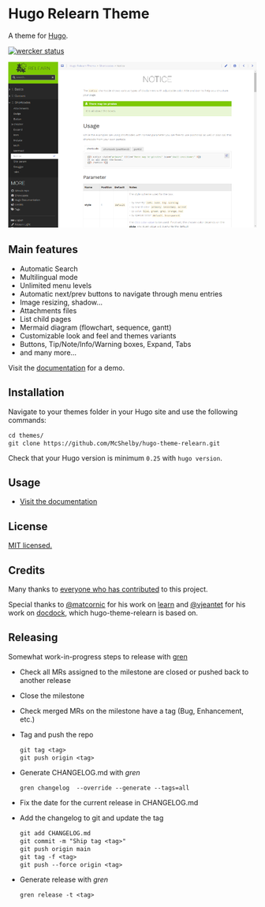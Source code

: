 # Hugo Relearn Theme

A theme for [Hugo](https://gohugo.io/).

[![wercker status](https://app.wercker.com/status/062e9604da64b79944d87434cb63fa53/s/main "wercker status")](https://app.wercker.com/project/byKey/062e9604da64b79944d87434cb63fa53)

![Overview](https://github.com/McShelby/hugo-theme-relearn/raw/main/images/tn.png)

## Main features

- Automatic Search
- Multilingual mode
- Unlimited menu levels
- Automatic next/prev buttons to navigate through menu entries
- Image resizing, shadow…
- Attachments files
- List child pages
- Mermaid diagram (flowchart, sequence, gantt)
- Customizable look and feel and themes variants
- Buttons, Tip/Note/Info/Warning boxes, Expand, Tabs
- and many more...

Visit the [documentation](https://relearn.netlify.app/) for a demo.

## Installation

Navigate to your themes folder in your Hugo site and use the following commands:

```shell
cd themes/
git clone https://github.com/McShelby/hugo-theme-relearn.git
```

Check that your Hugo version is minimum `0.25` with `hugo version`.

## Usage

- [Visit the documentation](https://relearn.netlify.app/)

## License

[MIT licensed.](https://en.wikipedia.org/wiki/MIT_License)

## Credits

Many thanks to [everyone who has contributed](https://github.com/McShelby/hugo-theme-relearn/graphs/contributors) to this project.

Special thanks to [@matcornic](https://github.com/matcornic) for his work on [learn](https://github.com/matcornic/hugo-theme-learn) and [@vjeantet](https://github.com/vjeantet) for his work on [docdock](https://github.com/vjeantet/hugo-theme-docdock), which hugo-theme-relearn is based on.

## Releasing

Somewhat work-in-progress steps to release with [gren](https://github.com/github-tools/github-release-notes)

- Check all MRs assigned to the milestone are closed or pushed back to another release
- Close the milestone
- Check merged MRs on the milestone have a tag (Bug, Enhancement, etc.)
- Tag and push the repo

  ```shell
  git tag <tag>
  git push origin <tag>
  ```

- Generate CHANGELOG.md with _gren_

  ```shell
  gren changelog  --override --generate --tags=all
  ```

- Fix the date for the current release in CHANGELOG.md
- Add the changelog to git and update the tag

  ```shell
  git add CHANGELOG.md
  git commit -m "Ship tag <tag>"
  git push origin main
  git tag -f <tag>
  git push --force origin <tag>
  ```

- Generate release with _gren_

  ```shell
  gren release -t <tag>
  ```
